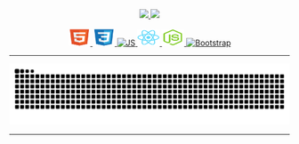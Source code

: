 <div align="center">
  <a href="https://github.com/DouglasSuzukiDS">
  <img height="180em" src="https://github-readme-stats.vercel.app/api?username=DouglasSuzukiDS&show_icons=true&theme=dracula&include_all_commits=true&count_private=true"/>
  <img height="180em" src="https://github-readme-stats.vercel.app/api/top-langs/?username=DouglasSuzukiDS&layout=compact&langs_count=7&theme=dracula"/>
</div>

<div align="center"><br>
  
  <img alt="HTML" height="30" width="40" src="https://github.com/devicons/devicon/blob/master/icons/html5/html5-original.svg">

  <img alt="CSS" height="30" width="40" src="https://github.com/devicons/devicon/blob/master/icons/css3/css3-original.svg">
  
  <img alt="JS" height="30" width="40" src="https://static.cdnlogo.com/logos/j/69/javascript.svg">
  
  <img alt="React" height="30" width="40" src="https://github.com/devicons/devicon/blob/master/icons/react/react-original.svg">
  
  <img alt="Node" height="30" width="40" src="https://github.com/devicons/devicon/blob/master/icons/nodejs/nodejs-original.svg">

  <img alt="Bootstrap" height="30" width="30" src="https://github.com/Nickie316/backend/blob/master/Icons/Bootstrap.png">

 </div> <hr>
  
![Snake animation](https://github.com/DouglasSuzukiDS/DouglasSuzukiDS/blob/output/github-contribution-grid-snake.svg)
<hr>
